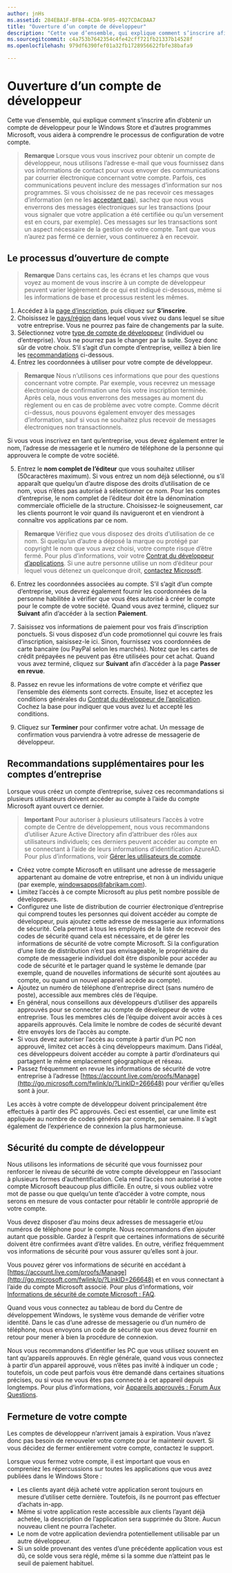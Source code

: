 ```yaml
---
author: jnHs
ms.assetid: 284EBA1F-BFB4-4CDA-9F05-4927CDACDAA7
title: "Ouverture d’un compte de développeur"
description: "Cette vue d’ensemble, qui explique comment s’inscrire afin d’obtenir un compte de développeur pour le Windows Store et d’autres programmes Microsoft, vous aidera à comprendre le processus de configuration de votre compte."
ms.sourcegitcommit: c4a753b7642354c4fe42cff721fb21337b14528f
ms.openlocfilehash: 979df6390fef01a32fb1728956622fbfe38bafa9

---
```

# Ouverture d’un compte de développeur

Cette vue d’ensemble, qui explique comment s’inscrire afin d’obtenir un compte de développeur pour le Windows Store et d’autres programmes Microsoft, vous aidera à comprendre le processus de configuration de votre compte.

> **Remarque** Lorsque vous vous inscrivez pour obtenir un compte de développeur, nous utilisons l’adresse e-mail que vous fournissez dans vos informations de contact pour vous envoyer des communications par courrier électronique concernant votre compte. Parfois, ces communications peuvent inclure des messages d’information sur nos programmes. Si vous choisissez de ne pas recevoir ces messages d’information (en ne les [acceptant pas](http://go.microsoft.com/fwlink/p/?LinkId=533280)), sachez que nous vous enverrons des messages électroniques sur les transactions (pour vous signaler que votre application a été certifiée ou qu’un versement est en cours, par exemple). Ces messages sur les transactions sont un aspect nécessaire de la gestion de votre compte. Tant que vous n’aurez pas fermé ce dernier, vous continuerez à en recevoir.

## Le processus d’ouverture de compte

> **Remarque** Dans certains cas, les écrans et les champs que vous voyez au moment de vous inscrire à un compte de développeur peuvent varier légèrement de ce qui est indiqué ci-dessous, même si les informations de base et processus restent les mêmes.

1.  Accédez à la [page d’inscription](http://go.microsoft.com/fwlink/p/?LinkId=615100), puis cliquez sur **S’inscrire**.
2.  Choisissez le [pays/région](account-types-locations-and-fees.md#account-markets) dans lequel vous vivez ou dans lequel se situe votre entreprise. Vous ne pourrez pas faire de changements par la suite.
3.  Sélectionnez votre [type de compte de développeur](account-types-locations-and-fees.md) (individuel ou d’entreprise). Vous ne pourrez pas le changer par la suite. Soyez donc sûr de votre choix. S’il s’agit d’un compte d’entreprise, veillez à bien lire les [recommandations](#additional-guidelines-for-company-accounts) ci-dessous.
4.  Entrez les coordonnées à utiliser pour votre compte de développeur.

  > **Remarque** Nous n’utilisons ces informations que pour des questions concernant votre compte. Par exemple, vous recevrez un message électronique de confirmation une fois votre inscription terminée. Après cela, nous vous enverrons des messages au moment du règlement ou en cas de problème avec votre compte. Comme décrit ci-dessus, nous pouvons également envoyer des messages d’information, sauf si vous ne souhaitez plus recevoir de messages électroniques non transactionnels.

   Si vous vous inscrivez en tant qu’entreprise, vous devez également entrer le nom, l’adresse de messagerie et le numéro de téléphone de la personne qui approuvera le compte de votre société.

5.  Entrez le **nom complet de l’éditeur** que vous souhaitez utiliser (50caractères maximum). Si vous entrez un nom déjà sélectionné, ou s’il apparaît que quelqu’un d’autre dispose des droits d’utilisation de ce nom, vous n’êtes pas autorisé à sélectionner ce nom. Pour les comptes d’entreprise, le nom complet de l’éditeur doit être la dénomination commerciale officielle de la structure. Choisissez-le soigneusement, car les clients pourront le voir quand ils navigueront et en viendront à connaître vos applications par ce nom.

  >  **Remarque** Vérifiez que vous disposez des droits d’utilisation de ce nom. Si quelqu’un d’autre a déposé la marque ou protégé par copyright le nom que vous avez choisi, votre compte risque d’être fermé. Pour plus d’informations, voir votre [Contrat du développeur d’applications](https://msdn.microsoft.com/library/windows/apps/Hh694058). Si une autre personne utilise un nom d’éditeur pour lequel vous détenez un quelconque droit, [contactez Microsoft](http://go.microsoft.com/fwlink/p/?LinkId=233777).    

6.  Entrez les coordonnées associées au compte. S’il s’agit d’un compte d’entreprise, vous devrez également fournir les coordonnées de la personne habilitée à vérifier que vous êtes autorisé à créer le compte pour le compte de votre société. Quand vous avez terminé, cliquez sur **Suivant** afin d’accéder à la section **Paiement**.

7.  Saisissez vos informations de paiement pour vos frais d’inscription ponctuels. Si vous disposez d’un code promotionnel qui couvre les frais d’inscription, saisissez-le ici. Sinon, fournissez vos coordonnées de carte bancaire (ou PayPal selon les marchés). Notez que les cartes de crédit prépayées ne peuvent pas être utilisées pour cet achat. Quand vous avez terminé, cliquez sur **Suivant** afin d’accéder à la page **Passer en revue**.

8.  Passez en revue les informations de votre compte et vérifiez que l’ensemble des éléments sont corrects. Ensuite, lisez et acceptez les conditions générales du [Contrat du développeur de l’application](https://msdn.microsoft.com/library/windows/apps/Hh694058). Cochez la base pour indiquer que vous avez lu et accepté les conditions.

9.  Cliquez sur **Terminer** pour confirmer votre achat. Un message de confirmation vous parviendra à votre adresse de messagerie de développeur.

## Recommandations supplémentaires pour les comptes d’entreprise

Lorsque vous créez un compte d’entreprise, suivez ces recommandations si plusieurs utilisateurs doivent accéder au compte à l’aide du compte Microsoft ayant ouvert ce dernier. 

> **Important** Pour autoriser à plusieurs utilisateurs l’accès à votre compte de Centre de développement, nous vous recommandons d’utiliser Azure Active Directory afin d’attribuer des rôles aux utilisateurs individuels; ces derniers peuvent accéder au compte en se connectant à l’aide de leurs informations d’identification AzureAD. Pour plus d’informations, voir [Gérer les utilisateurs de compte](manage-account-users.md).

-   Créez votre compte Microsoft en utilisant une adresse de messagerie appartenant au domaine de votre entreprise, et non à un individu unique (par exemple, windowsapps@fabrikam.com).
-   Limitez l’accès à ce compte Microsoft au plus petit nombre possible de développeurs.
-   Configurez une liste de distribution de courrier électronique d’entreprise qui comprend toutes les personnes qui doivent accéder au compte de développeur, puis ajoutez cette adresse de messagerie aux informations de sécurité. Cela permet à tous les employés de la liste de recevoir des codes de sécurité quand cela est nécessaire, et de gérer les informations de sécurité de votre compte Microsoft. Si la configuration d’une liste de distribution n’est pas envisageable, le propriétaire du compte de messagerie individuel doit être disponible pour accéder au code de sécurité et le partager quand le système le demande (par exemple, quand de nouvelles informations de sécurité sont ajoutées au compte, ou quand un nouvel appareil accède au compte).
-   Ajoutez un numéro de téléphone d’entreprise direct (sans numéro de poste), accessible aux membres clés de l’équipe.
-   En général, nous conseillons aux développeurs d’utiliser des appareils approuvés pour se connecter au compte de développeur de votre entreprise. Tous les membres clés de l’équipe doivent avoir accès à ces appareils approuvés. Cela limite le nombre de codes de sécurité devant être envoyés lors de l’accès au compte.
-   Si vous devez autoriser l’accès au compte à partir d’un PC non approuvé, limitez cet accès à cinq développeurs maximum. Dans l’idéal, ces développeurs doivent accéder au compte à partir d’ordinateurs qui partagent le même emplacement géographique et réseau.
-   Passez fréquemment en revue les informations de sécurité de votre entreprise à l’adresse [https://account.live.com/proofs/Manage](http://go.microsoft.com/fwlink/p/?LinkID=266648) pour vérifier qu’elles sont à jour.

Les accès à votre compte de développeur doivent principalement être effectués à partir des PC approuvés. Ceci est essentiel, car une limite est appliquée au nombre de codes générés par compte, par semaine. Il s’agit également de l’expérience de connexion la plus harmonieuse.

## Sécurité du compte de développeur

Nous utilisons les informations de sécurité que vous fournissez pour renforcer le niveau de sécurité de votre compte développeur en l’associant à plusieurs formes d’authentification. Cela rend l’accès non autorisé à votre compte Microsoft beaucoup plus difficile. En outre, si vous oubliez votre mot de passe ou que quelqu’un tente d’accéder à votre compte, nous serons en mesure de vous contacter pour rétablir le contrôle approprié de votre compte.

Vous devez disposer d’au moins deux adresses de messagerie et/ou numéros de téléphone pour le compte. Nous recommandons d’en ajouter autant que possible. Gardez à l’esprit que certaines informations de sécurité doivent être confirmées avant d’être valides. En outre, vérifiez fréquemment vos informations de sécurité pour vous assurer qu’elles sont à jour.

Vous pouvez gérer vos informations de sécurité en accédant à [https://account.live.com/proofs/Manage](http://go.microsoft.com/fwlink/p/?LinkID=266648) et en vous connectant à l’aide du compte Microsoft associé. Pour plus d’informations, voir [Informations de sécurité de compte Microsoft : FAQ](http://go.microsoft.com/fwlink/p/?LinkID=272177).

Quand vous vous connectez au tableau de bord du Centre de développement Windows, le système vous demande de vérifier votre identité. Dans le cas d’une adresse de messagerie ou d’un numéro de téléphone, nous envoyons un code de sécurité que vous devez fournir en retour pour mener à bien la procédure de connexion.

Nous vous recommandons d’identifier les PC que vous utilisez souvent en tant qu’appareils approuvés. En règle générale, quand vous vous connectez à partir d’un appareil approuvé, vous n’êtes pas invité à indiquer un code ; toutefois, un code peut parfois vous être demandé dans certaines situations précises, ou si vous ne vous êtes pas connecté à cet appareil depuis longtemps. Pour plus d’informations, voir [Appareils approuvés : Forum Aux Questions](http://go.microsoft.com/fwlink/p/?LinkID=331123).

## Fermeture de votre compte

Les comptes de développeur n’arrivent jamais à expiration. Vous n’avez donc pas besoin de renouveler votre compte pour le maintenir ouvert. Si vous décidez de fermer entièrement votre compte, contactez le support.

Lorsque vous fermez votre compte, il est important que vous en compreniez les répercussions sur toutes les applications que vous avez publiées dans le Windows Store :

-   Les clients ayant déjà acheté votre application seront toujours en mesure d’utiliser cette dernière. Toutefois, ils ne pourront pas effectuer d’achats in-app.
-   Même si votre application reste accessible aux clients l’ayant déjà achetée, la description de l’application sera supprimée du Store. Aucun nouveau client ne pourra l’acheter.
-   Le nom de votre application deviendra potentiellement utilisable par un autre développeur.
-   Si un solde provenant des ventes d’une précédente application vous est dû, ce solde vous sera réglé, même si la somme due n’atteint pas le seuil de paiement habituel.





<!--HONumber=Jun16_HO5-->


